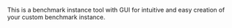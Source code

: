 This is a benchmark instance tool with GUI for intuitive and easy creation of your custom benchmark instance.

